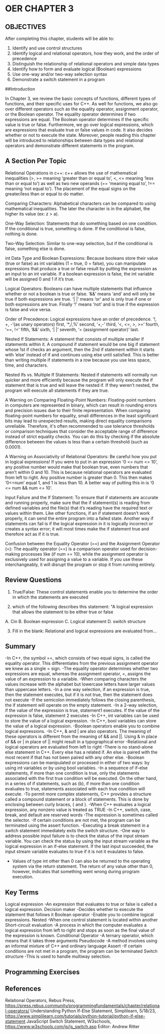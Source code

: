 # OER CHAPTER 3

## OBJECTIVES
After completing this chapter, students will be able to:

1. Identify and use control structures
2. Identify logical and relational operators, how they work, and the order of precedence
3. Distinguish the relationship of relational operators and simple data types
4. Identify how to form and evaluate logical (Boolean) expressions
5. Use one-way and/or two-way selection syntax
6. Demonstrate a switch statement in a program

##Introduction

In Chapter 3, we review the basic concepts of functions, different types of functions, and their specific uses for C++. As well for functions, 
we also go over different operators such as the equality operator, assignment operator, or the Boolean operator. 
The equality operator determines if two expressions are equal. The Boolean operator determines if the specific 
value is true or false. Furthermore, we go over logical expressions, which are expressions that evaluate true or false values in code. 
It also decides whether or not to execute the state. Moreover, people reading this chapter will be introduced to relationships between data types
and relational operators and demonstrate different statements in the program.
## A Section Per Topic

Relational Operations in c++: c++ allows the use of mathematical inequalities (>, >= meaning ‘greater than or equal to’, <, <= meaning ‘less 
than or equal to’) as well as two new operands (== ‘meaning equal to’, !== meaning ‘not equal to’). The placement of the equal signs on the 
greater/less than or equal to do matter.

Comparing Characters: Alphabetical characters can be compared to using mathematical inequalities. The later the character is in the alphabet, 
the higher its value (ex: z > a).

One-Way Selection: Statements that do something based on one condition. If the conditional is true, something is done. If the conditional is 
false, nothing is done.

Two-Way Selection: Similar to one-way selection, but if the conditional is false, something else is done.

int Data Type and Boolean Expressions: Because booleans store their value (true or false) as int variables (1 = true, 0 = false), you can 
manipulate expressions that produce a true or false result by putting the expression as an input to an int variable. If a boolean expression
is false, the int variable will be assigned 0 and 1 if it’s true.

Logical Operators: Booleans can have multiple statements that influence whether or not a boolean is true or false. ‘&&’ means ‘and’ and will 
only be true if both expressions are true. ‘| |’ means ‘or’ and is only true if one or both expressions are true. Finally ‘!’ 
means ‘not’ and is true if the expression is false and vice versa.

Order of Precedence: Logical expressions have an order of precedence. ‘!, +, -’(as unary operators) first, ‘*,/,%’ second, ‘+,-’ third, ‘<, <=, >, >=’
fourth, ‘==, !=’ fifth, ‘&&’ sixth, ‘| |’ seventh, ‘= (assignment operator)’ last.

Nested If Statements: A statement that consists of multiple smaller if statements within it. A compound if statement would be one big if statement
whose 1st if checks an argument, then the 2nd if statement within it starts with ‘else’ instead of if and continues using else until satisfied. 
This is better than writing multiple if statements in a row because you use less space, time, and characters.

Nested Ifs vs. Multiple If Statements: Nested if statements will normally run quicker and more efficiently because the program will only 
execute the if statement that is true and will leave the nested if. If they weren’t nested, the program will execute all statements if
they are true.

A Warning on Comparing Floating-Point Numbers: Floating-point numbers in computers are represented in binary, which can result in rounding
errors and precision issues due to their finite representation. When comparing floating-point numbers for equality, small differences in 
the least significant bits may lead to unexpected results, making direct equality comparisons unreliable. Therefore, it's often recommended
to use tolerance thresholds or comparison techniques that consider the acceptable range of difference instead of strict equality checks. 
You can do this by checking if the absolute difference between the values is less than a certain threshold (such as 0.0001).

A Warning on Associativity of Relational Operators: Be careful how you put in logical expressions! If you were to put in an expression 
‘0 <= num <= 10’, any positive number would make that boolean true, even numbers that aren’t within 0 and 10. This is because relational
operators are evaluated from left to right. Any positive number is greater than 0. This then makes ‘0<=num’ equal 1, and 1 is less than 10.
A better way of putting this in is ‘0 <= num && num <= 10’.

Input Failure and the If Statement: To ensure that if statements are accurate and running properly, make sure that the if statement(s) is
reading from defined variables and the file(s) that it’s reading have the required text or values within them. Like other functions,
if an if statement doesn’t work properly, it can send the entire program into a failed state. Another way if statements can fail is if the
logical expression in it is logically incorrect or creates a syntax error; it will most times make the if statement true and therefore
act as if it is true.

Confusion between the Equality Operator (==) and the Assignment Operator (=): The equality operator (==) is a comparison operator used for
decision-making processes like (if num == 10), while the assignment operator is exclusively used for assigning a value to a variable. If you
use these interchangeably, it will disrupt the program or stop it from running entirely.



## Review Questions

1. True/False: These control statements enable you to determine the order in which the statements are executed

2. which of the following describes this statement: "A logical expression that allows the statement to be either true or false

A. Cin 
B. Boolean expression
C. Logical statement
D. switch structure 

3. Fill in the blank: Relational and logical expressions are evaluated from...

## Summary
-In C++, the symbol ==, which consists of two equal signs, is called the equality operator. This differentiates from the previous assignment operator we knew as a single = sign.
-The equality operator determines whether two expressions are equal, whereas the assignment operator, =, assigns the value of an expression to a variable.
-When comparing characters the values increase with the alphabet but lowercase letters have larger values than uppercase letters.
-In a one way selection, if an expression is true, then the statement executes, but if it is not true, then the statement does not execute
-If the semicolon immediately follows the closing parenthesis, the if statement will operate on the empty statement.
-In a 2-way selection, if the value of the expression is true, statement1 executes. If the value of the expression is false, statement 2 executes
-In C++, int variables can be used to store the value of a logical expression.
-In C++, bool variables can store the value of a logical expression.
-Boolean operators enable you to combine logical expressions.
-In C++, & and | are also operators. The meaning of these operators is different from the meaning of && and ||. Using & in place of && or | in place of || might result in a typographical error
-Relational and logical operators are evaluated from left to right
-There is no stand-alone else statement in C++. Every else has a related if. An else is paired with the most recent if that has not been paired with any other else.
-Boolean expressions can be manipulated or processed in either of two ways: by using int variables or by using bool variables.
-In a sequence of if-else statements, if more than one condition is true, only the statements associated with the first true condition will be executed. On the other hand, in a series of if statements, such as (b), if more than one condition evaluates to true, statements associated with each true condition will execute.
-To permit more complex statements, C++ provides a structure called a compound statement or a block of statements. This is done by enclosing between curly braces, { and }.
-When C++ evaluates a logical expression, any nonzero value is treated as TRUE
-In C++, switch, case, break, and default are reserved words
-The expression is sometimes called the selector. 
-If certain conditions are not met, the program can be terminated using the assert function.
-Executing a break statement in a switch statement immediately exits the switch structure.
-One way to address possible input failure is to check the status of the input stream variable. You can check the status by using the input stream variable as the logical expression in an if-else statement. If the last input succeeded, the input stream variable evaluates to true if it is not it evaulates to false. 
- Values of type int other than 0 can also be returned to the operating system via the return statement. The return of any value other than 0, however, indicates that something went wrong during program execution.

## Key Terms
Logical expression
    -An expression that evaluates to true or false is called a logical expression.
Decision maker
    -Decides whether to execute the statement that follows it
Boolean operator
    -Enable you to combine logical expressions.
Nested
    -When one control statement is located within another
Short-circuit evaluation
    -A process in which the computer evaluates a logical expression from left to right and stops as soon as the final value of the expression is known.
Conditional Operator
    -A ternary operator, which means that it takes three arguments
Pseudocode
    -A method involves using an informal mixture of C++ and ordinary language
Assert
    -If certain conditions are not met in a program, the program can be terminated
Switch structure
    -This is used to handle multiway selection.

## Programming Exercises

## References
Relational Operators, Rebus Press, https://press.rebus.community/programmingfundamentals/chapter/relational-operators/
Understanding Python If-Else Statement, Simplilearn, 5/18/23, https://www.simplilearn.com/tutorials/python-tutorial/python-if-else-statement
JavaScript Switch Statement, W3schools, https://www.w3schools.com/js/js_switch.asp
Editor: Andrew Ritter
